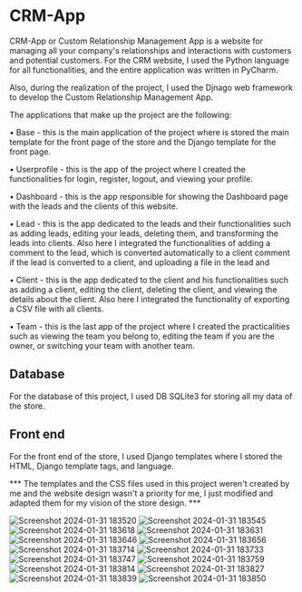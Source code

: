 # CRM-App

CRM-App or Custom Relationship Management App is a website for managing all your company's relationships and interactions with customers and potential customers.
For the CRM website, I used the Python language for all functionalities, and the entire application was written in PyCharm.

Also, during the realization of the project, I used the Djnago web framework to develop the Custom Relationship Management App.

The applications that make up the project are the following:

• Base - this is the main application of the project where is stored the main template for the front page of the store and the Django template for the front page.

• Userprofile - this is the app of the project where I created the functionalities for login, register, logout, and viewing your profile.

• Dashboard - this is the app responsible for showing the Dashboard page with the leads and the clients of this website.

• Lead - this is the app dedicated to the leads and their functionalities such as adding leads, editing your leads, deleting them, and transforming the leads into clients. Also here I integrated the functionalities of adding a comment to the lead, which is converted automatically to a client comment if the lead is converted to a client, and uploading a file in the lead and

• Client - this is the app dedicated to the client and his functionalities such as adding a client, editing the client, deleting the client, and viewing the details about the client. Also here I integrated the functionality of exporting a CSV file with all clients.

• Team -  this is the last app of the project where I created the practicalities such as viewing the team you belong to, editing the team if you are the owner, or switching your team with another team.

Database
----------
For the database of this project, I used DB SQLite3 for storing all my data of the store.

Front end
-----------
For the front end of the store, I used Django templates where I stored the HTML, Django template tags, and language.

*** The templates and the CSS files used in this project weren't created by me and the website design wasn't a priority for me,  I just modified and adapted them for my vision of the store design. ***

![Screenshot 2024-01-31 183520](https://github.com/ialin77/CRM-App/assets/135040997/4c7af998-5a73-4f40-a9ce-775d822d5eec)
![Screenshot 2024-01-31 183545](https://github.com/ialin77/CRM-App/assets/135040997/35e7897a-8db0-4fbb-a299-bf527dea1f49)
![Screenshot 2024-01-31 183618](https://github.com/ialin77/CRM-App/assets/135040997/d755e629-aa24-4625-b731-7ea82e842573)
![Screenshot 2024-01-31 183631](https://github.com/ialin77/CRM-App/assets/135040997/b9f37c61-54a4-492b-a7ee-77db2f76bd10)
![Screenshot 2024-01-31 183646](https://github.com/ialin77/CRM-App/assets/135040997/0accdacd-e93e-4344-a0e0-4b23438f64a4)
![Screenshot 2024-01-31 183656](https://github.com/ialin77/CRM-App/assets/135040997/a598d772-2049-45b0-962a-a61d3a2fea10)
![Screenshot 2024-01-31 183714](https://github.com/ialin77/CRM-App/assets/135040997/aff2683d-2a68-4abd-ad15-ba19e0ff5a9f)
![Screenshot 2024-01-31 183733](https://github.com/ialin77/CRM-App/assets/135040997/fb71e929-c036-44a2-a7f5-115b04740685)
![Screenshot 2024-01-31 183747](https://github.com/ialin77/CRM-App/assets/135040997/604d81e3-09e2-41e7-b41a-f1a9d7cd3df8)
![Screenshot 2024-01-31 183759](https://github.com/ialin77/CRM-App/assets/135040997/2ed57c80-9d0d-484a-b8e2-78b10efafd3f)
![Screenshot 2024-01-31 183814](https://github.com/ialin77/CRM-App/assets/135040997/e02eff6b-8fc5-4252-813e-4ea26d42bf93)
![Screenshot 2024-01-31 183827](https://github.com/ialin77/CRM-App/assets/135040997/44a35a73-4d7f-4b0d-834a-490388382df1)
![Screenshot 2024-01-31 183839](https://github.com/ialin77/CRM-App/assets/135040997/8a30b0e8-24a5-4c71-ab36-42bec9b44e0c)
![Screenshot 2024-01-31 183850](https://github.com/ialin77/CRM-App/assets/135040997/d152e9a5-a114-4508-8dcf-1cdaad3d7a58)
